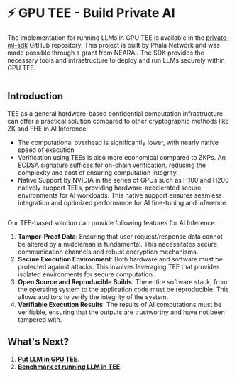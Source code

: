 # ⚡ GPU TEE - Build Private AI

The implementation for running LLMs in GPU TEE is available in the [private-ml-sdk](https://github.com/nearai/private-ml-sdk) GitHub repository. This project is built by Phala Network and was made possible through a grant from NEARAI. The SDK provides the necessary tools and infrastructure to deploy and run LLMs securely within GPU TEE.

<figure><img src="../.gitbook/assets/private-ml-sdk.png" alt=""><figcaption></figcaption></figure>

## Introduction

TEE as a general hardware-based confidential computation infrastructure can offer a practical solution compared to other cryptographic methods like ZK and FHE in AI Inference:

- The computational overhead is significantly lower, with nearly native speed of execution
- Verification using TEEs is also more economical compared to ZKPs. An ECDSA signature suffices for on-chain verification, reducing the complexity and cost of ensuring computation integrity.
- Native Support by NVIDIA in the series of GPUs such as H100 and H200 natively support TEEs, providing hardware-accelerated secure environments for AI workloads. This native support ensures seamless integration and optimized performance for AI fine-tuning and inference.

<figure><img src="../.gitbook/assets/confidential-ai-inference-overview.png" alt=""><figcaption></figcaption></figure>

Our TEE-based solution can provide following features for AI Inference:

1. **Tamper-Proof Data**: Ensuring that user request/response data cannot be altered by a middleman is fundamental. This necessitates secure communication channels and robust encryption mechanisms.
2. **Secure Execution Environment**: Both hardware and software must be protected against attacks. This involves leveraging TEE that provides isolated environments for secure computation.
3. **Open Source and Reproducible Builds**: The entire software stack, from the operating system to the application code must be reproducible. This allows auditors to verify the integrity of the system.
4. **Verifiable Execution Results**: The results of AI computations must be verifiable, ensuring that the outputs are trustworthy and have not been tampered with.

## What's Next?

1. **[Put LLM in GPU TEE](../gpu-tee/llm-in-tee.md "mention")**.
2. **[Benchmark of running LLM in TEE](../gpu-tee/benchmark.md "mention")**.
